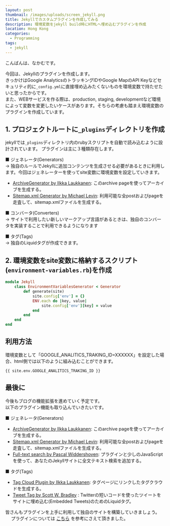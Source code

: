 ```yaml
---
layout: post
thumbnail: /images/uploads/screen_jekyll.png
title: Jekyllでカスタムプラグインを作成してみる
description: 環境変数をjekyll build時にHTMLへ埋め込むプラグインを作成
location: Hong Kong
categories:
  - Programming
tags:
  - jekyll
---
```

こんばんは、なかむです。

今回は、Jekyllのプラグインを作成します。  
きっかけはGoogle AnalyticsのトラッキングIDやGoogle MapのAPI Keyなどセキュリティ的に`_config.yml`に直接埋め込みたくないものを環境変数で持たせたいと思ったからです。  
また、WEBサービスを作る際は、production, staging, developmentなど環境によって変数を変更したいケースがあります。そちらの考慮も踏まえ環境変数のプラグインを作成しています。

## 1. プロジェクトルートに`_plugins`ディレクトリを作成

jekyllでは`_plugins`ディレクトリ内のrubyスクリプトを自動で読み込むように設計されています。
プラグインは主に３種類存在します。

■ ジェネレータ(Generators)  
  → 独自のルールでJekyllに追加コンテンツを生成させる必要があるときに利用します。今回はジェネレーターを使ってsite変数に環境変数を設定していきます。  

* [ArchiveGenerator by Ilkka Laukkanen](https://gist.github.com/707909): このarchive pageを使ってアーカイブを生成する。
* [Sitemap.xml Generator by Michael Levin](https://github.com/kinnetica/jekyll-plugins): 利用可能な全postおよびpageを走査して、sitemap.xmlファイルを生成する。

■ コンバータ(Converters)  
  → サイトで利用したい新しいマークアップ言語があるときは、独自のコンバータを実装することで利用できるようになります


■ タグ(Tags)  
  → 独自のLiquidタグが作成できます。

## 2. 環境変数をsite変数に格納するスクリプト(`environment-variables.rb`)を作成

```environment-variables.rb
module Jekyll
    class EnvironmentVariablesGenerator < Generator
        def generate(site)
            site.config['env'] = {}
            ENV.each do |key, value|
                site.config['env'][key] = value
            end
        end
    end
end
```

## 利用方法
環境変数として「GOOGLE_ANALITICS_TRAKING_ID=XXXXXX」を設定した場合、html側では以下のように組み込むことができます。
```
{{ site.env.GOOGLE_ANALITICS_TRAKING_ID }}
```

## 最後に
今後もブログの機能拡張を進めていく予定です。  
以下のプラグイン機能も取り込んでいきたいです。

■ ジェネレータ(Generators)  

* [ArchiveGenerator by Ilkka Laukkanen](https://gist.github.com/707909): このarchive pageを使ってアーカイブを生成する。
* [Sitemap.xml Generator by Michael Levin](https://github.com/kinnetica/jekyll-plugins): 利用可能な全postおよびpageを走査して、sitemap.xmlファイルを生成する。
* [Full-text search by Pascal Widdershoven](https://github.com/PascalW/jekyll_indextank): プラグインと少しのJavaScriptを使って、あなたのJekyllサイトに全文テキスト検索を追加する。


■ タグ(Tags)  
* [Tag Cloud Plugin by Ilkka Laukkanen](https://gist.github.com/710577): タグページにリンクしたタグクラウドを生成する。
* [Tweet Tag by Scott W. Bradley](https://github.com/scottwb/jekyll-tweet-tag) : Twitterの短いコードを使ったツイートをサイトに埋め込む(Embedded Tweets)のためのLiquidタグ。

皆さんもプラグインを上手に利用して独自のサイトを構築していきましょう。 　
プラグインについては [こちら](https://jekyllrb-ja.github.io/docs/plugins/) を参考にさえて頂きました。
